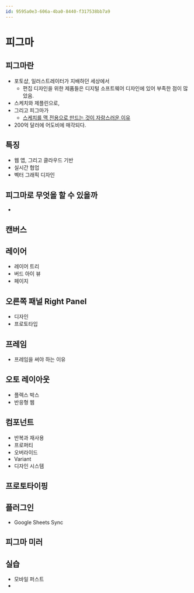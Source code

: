 ```yaml
---
id: 9595a0e3-606a-4ba0-8440-f317538bb7a9
---
```

# 피그마

## 피그마란

- 포토샵, 일러스트레이터가 지배하던 세상에서
	- 편집 디자인을 위한 제품들은 디지털 소프트웨어 디자인에 있어 부족한 점이 많았음.
- 스케치와 제플린으로,
- 그리고 피그마가
	- [스케치를 맥 전용으로 만드는 것이 자랑스러운 이유](https://brunch.co.kr/@ultra0034/136)
- 200억 달러에 어도비에 매각되다.

## 특징

- 웹 앱, 그리고 클라우드 기반
- 실시간 협업
- 벡터 그래픽 디자인

## 피그마로 무엇을 할 수 있을까

- 

## 캔버스

## 레이어

- 레이어 트리
- 버드 아이 뷰
- 페이지

## 오른쪽 패널 Right Panel

- 디자인
- 프로토타입

## 프레임

- 프레임을 써야 하는 이유

## 오토 레이아웃

- 플렉스 박스
- 반응형 웹

## 컴포넌트

- 반복과 재사용
- 프로퍼티
- 오버라이드
- Variant
- 디자인 시스템

## 프로토타이핑

## 플러그인

- Google Sheets Sync

## 피그마 미러

## 실습

- 모바일 퍼스트
- 